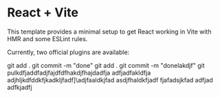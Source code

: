 # React + Vite

This template provides a minimal setup to get React working in Vite with HMR and some ESLint rules.

Currently, two official plugins are available:

git add .
git commit -m "done"
git add .
git commit -m "donelakdjf"
git pulkdfjaddfadjfajdfdfhakdjfhajdadfja
adfjadfakldfja
adjhljkdfddkfjkadkljfadf]\adjfaaldkjfad
asdjfhaldkfjadf
fjafadsjkfad
adfjad
adfkjadfj